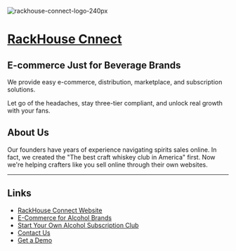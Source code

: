 ![rackhouse-connect-logo-240px](https://github.com/RackHouse-Connect/.github/assets/676428/84be67d3-2726-424d-927c-a28ead0c63d0)

# [RackHouse Cnnect](https://www.rackhouseconnect.com/) 

## E-commerce Just for Beverage Brands

We provide easy e-commerce, distribution, marketplace, and subscription solutions.

Let go of the headaches, stay three-tier compliant, and unlock real growth with your fans.


## About Us

Our founders have years of experience navigating spirits sales online. In fact, we created the "The best craft whiskey club in America" first. Now we're helping crafters like you sell online through their own websites.

---


## Links

* [RackHouse Connect Website](https://www.rackhouseconnect.com/)
* [E-Commerce for Alcohol Brands](https://www.rackhouseconnect.com/ecommerce-for-alcohol-brands)
* [Start Your Own Alcohol Subscription Club](https://www.rackhouseconnect.com/alcohol-subscription-clubs)
* [Contact Us](https://www.rackhouseconnect.com/contact)
* [Get a Demo](https://www.rackhouseconnect.com/demo)
